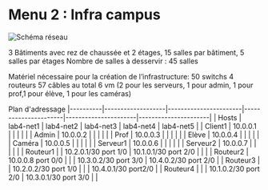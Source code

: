 Menu 2 : Infra campus
=================

![Schéma réseau](https://user-images.githubusercontent.com/34605772/56131983-2d7f8180-5f89-11e9-82c4-79ce780fba49.png)



3 Bâtiments avec rez de chaussée et 2 étages, 15 salles par bâtiment, 5 salles par étages
Nombre de salles à desservir : 45 salles


Matériel nécessaire pour la création de l’infrastructure: 
50 switchs
4 routeurs
57 câbles au total
6 vm (2 pour les serveurs, 1 pour admin, 1 pour prof,1 pour élève, 1 pour les caméras) 

Plan d'adressage
|----------|-------------------|-----------------------|----------------------|----------------------|----------------------| 
| Hosts    | lab4-net1         | lab4-net2             | lab4-net3            | lab4-net4            | lab4-net5            | 
| Client1  | 10.0.0.1          |                       |                      |                      |                      | 
| Admin    | 10.0.0.2          |                       |                      |                      |                      | 
| Prof     | 10.0.0.3          |                       |                      |                      |                      | 
| Elève    | 10.0.0.4          |                       |                      |                      |                      | 
| Caméra   | 10.0.0.5          |                       |                      |                      |                      | 
| Serveur1 | 10.0.0.6          |                       |                      |                      |                      | 
| Serveur2 | 10.0.0.7          |                       |                      |                      |                      | 
| Routeur1 |                   | 10.2.0.1/30  port 1/0 | 10.1.0.1/30 port 2/0 |                      |                      | 
| Routeur2 | 10.0.0.8 port 0/0 |                       |                      | 10.3.0.2/30 port 3/0 | 10.4.0.2/30 port 2/0 | 
| Routeur3 |                   | 10.2.0.2/30 port 1/0  |                      |                      | 10.4.0.1/30 port2/0  | 
| Routeur4 |                   |                       | 10.1.0.2/30 port 2/0 | 10.3.0.1/30 port 3/0 |                      | 

